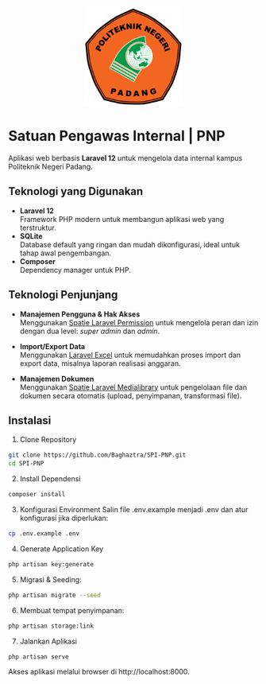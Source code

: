 <p align="center"><img src="./public/images/logo.png" width="200" alt="PNP Logo"></p>

# Satuan Pengawas Internal | PNP

Aplikasi web berbasis **Laravel 12** untuk mengelola data internal kampus Politeknik Negeri Padang.

## Teknologi yang Digunakan

- **Laravel 12**  
  Framework PHP modern untuk membangun aplikasi web yang terstruktur.
- **SQLite**  
  Database default yang ringan dan mudah dikonfigurasi, ideal untuk tahap awal pengembangan.
- **Composer**  
  Dependency manager untuk PHP.

## Teknologi Penjunjang

- **Manajemen Pengguna & Hak Akses**  
  Menggunakan [Spatie Laravel Permission](https://github.com/spatie/laravel-permission) untuk mengelola peran dan izin dengan dua level: _super admin_ dan _admin_.
  
- **Import/Export Data**  
  Menggunakan [Laravel Excel](https://github.com/Maatwebsite/Laravel-Excel) untuk memudahkan proses import dan export data, misalnya laporan realisasi anggaran.

- **Manajemen Dokumen**  
  Menggunakan [Spatie Laravel Medialibrary](https://github.com/spatie/laravel-medialibrary) untuk pengelolaan file dan dokumen secara otomatis (upload, penyimpanan, transformasi file).

## Instalasi

1. Clone Repository
```bash
git clone https://github.com/Baghaztra/SPI-PNP.git
cd SPI-PNP
```

2. Install Dependensi
```bash
composer install
```

3. Konfigurasi Environment Salin file .env.example menjadi .env dan atur konfigurasi jika diperlukan:
 ```bash
 cp .env.example .env
 ```

4. Generate Application Key
```bash
php artisan key:generate
```

5. Migrasi & Seeding:
```bash
php artisan migrate --seed
```

6. Membuat tempat penyimpanan:
```bash
php artisan storage:link
```

7. Jalankan Aplikasi
```bash
php artisan serve
```

Akses aplikasi melalui browser di http://localhost:8000.
